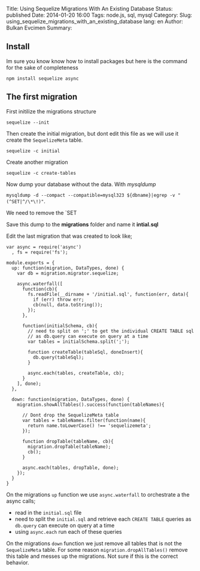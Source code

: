 Title: Using Sequelize Migrations With An Existing Database
Status: published
Date: 2014-01-20 16:00
Tags: node.js, sql, mysql
Category: 
Slug: using_sequelize_migrations_with_an_existing_database
lang: en
Author: Bulkan Evcimen
Summary:

## Install
 
Im sure you know know how to install packages but here is the command for the sake of completeness

`npm install sequelize async`


## The first migration

First initilize the migrations structure

`sequelize --init`

Then create the initial migration, but dont edit this file as we will use it create the `SequelizeMeta` table.

`sequelize -c initial`

Create another migration

`sequelize -c create-tables`


Now dump your database without the data. With _mysqldump_

`mysqldump -d --compact --compatible=mysql323 ${dbname}|egrep -v "(^SET|^/\*\!)"`.

We need to remove the `SET 

Save this dump to the **migrations** folder and name it **intial.sql**

Edit the last migration that was created to look like;

    var async = require('async')
      , fs = require('fs');

    module.exports = {
      up: function(migration, DataTypes, done) {
        var db = migration.migrator.sequelize;

        async.waterfall([
          function(cb){
            fs.readFile(__dirname + '/initial.sql', function(err, data){
              if (err) throw err;
              cb(null, data.toString());
            });
          },

          function(initialSchema, cb){
            // need to split on ';' to get the individual CREATE TABLE sql
            // as db.query can execute on query at a time
            var tables = initialSchema.split(';');

            function createTable(tableSql, doneInsert){
              db.query(tableSql);
            }

            async.each(tables, createTable, cb);
          }
        ], done);
      },

      down: function(migration, DataTypes, done) {
        migration.showAllTables().success(function(tableNames){
        
          // Dont drop the SequelizeMeta table 
          var tables = tableNames.filter(function(name){
            return name.toLowerCase() !== 'sequelizemeta';
          });

          function dropTable(tableName, cb){
            migration.dropTable(tableName);
            cb();
          }

          async.each(tables, dropTable, done);
        });
      }
    }
    
    
On the migrations `up` function we use `async.waterfall` to orchestrate a the async calls;

* read in the `initial.sql` file 
* need to split the `initial.sql` and retrieve each `CREATE TABLE` queries as `db.query` can execute on query at a time
* using `async.each` run each of these queries


On the migrations `down` function we just remove all tables that is not the `SequelizeMeta` table. For some reason `migration.dropAllTables()` remove this table and messes up the migrations. Not sure if this is the correct behavior.

